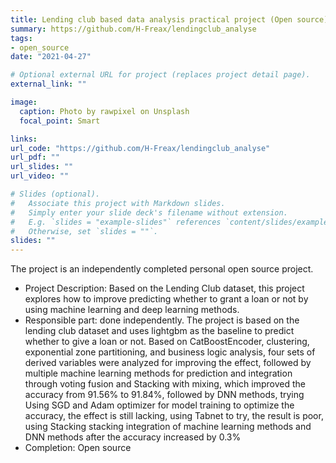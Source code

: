 ```yaml
---
title: Lending club based data analysis practical project (Open source)
summary: https://github.com/H-Freax/lendingclub_analyse
tags:
- open_source
date: "2021-04-27"

# Optional external URL for project (replaces project detail page).
external_link: ""

image:
  caption: Photo by rawpixel on Unsplash
  focal_point: Smart

links:
url_code: "https://github.com/H-Freax/lendingclub_analyse"
url_pdf: ""
url_slides: ""
url_video: ""

# Slides (optional).
#   Associate this project with Markdown slides.
#   Simply enter your slide deck's filename without extension.
#   E.g. `slides = "example-slides"` references `content/slides/example-slides.md`.
#   Otherwise, set `slides = ""`.
slides: ""
---
```

The project is an independently completed personal open source project.

- Project Description: Based on the Lending Club dataset, this project explores how to improve predicting whether to grant a loan or not by using machine learning and deep learning methods.
- Responsible part: done independently. The project is based on the lending club dataset and uses lightgbm as the baseline to predict whether to give a loan or not. Based on CatBoostEncoder, clustering, exponential zone partitioning, and business logic analysis, four sets of derived variables were analyzed for improving the effect, followed by multiple machine learning methods for prediction and integration through voting fusion and Stacking with mixing, which improved the accuracy from 91.56% to 91.84%, followed by DNN methods, trying Using SGD and Adam optimizer for model training to optimize the accuracy, the effect is still lacking, using Tabnet to try, the result is poor, using Stacking stacking integration of machine learning methods and DNN methods after the accuracy increased by 0.3%
- Completion: Open source
